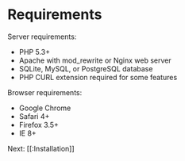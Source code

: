 # Requirements

Server requirements:

* PHP 5.3+
* Apache with mod_rewrite or Nginx web server
* SQLite, MySQL, or PostgreSQL database
* PHP CURL extension required for some features

Browser requirements:

* Google Chrome
* Safari 4+
* Firefox 3.5+
* IE 8+

Next: [[:Installation]]